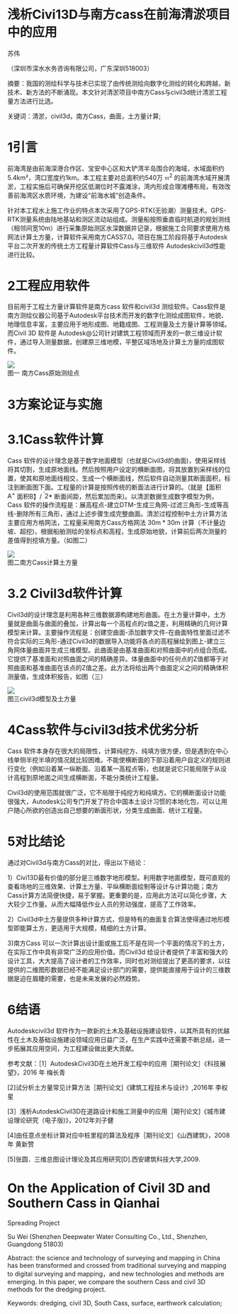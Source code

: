 # 浅析Civi13D与南方cass在前海清淤项目中的应用

苏伟

（深圳市深水水务咨询有限公司，广东深圳518003）

摘要：我国的测绘科学与技术已实现了由传统测绘向数字化测绘的转化和跨越，新技术、新方法的不断涌现。本文针对清淤项目中南方Cass与civil3d统计清淤工程量方法进行比选。

关键词：清淤，civil3d，南方Cass，曲面，土方量计算;

# 1引言

前海湾是由前海深港合作区、宝安中心区和大铲湾半岛围合的海域，水域面积约5.4km²，湾口宽度约1km。本工程主要对总面积约540万 ${ \mathfrak { m } } ^ { 2 }$ 的前海湾水域开展清淤，工程实施后可确保开挖区低潮位时不露滩涂，湾内形成合理滩槽布局，有效改善前海湾区水质环境，为建设“前海水城”创造条件。

针对本工程水上施工作业的特点本次采用了GPS-RTK(无验潮）测量技术。GPS-RTK测量系统由陆地基站和测区流动站组成。测量船按照垂直临时航道的规划测线（相邻间宽10m）进行采集原始测区水深数据并记录，根据施工合同要求使用方格网法计算土方量，计算软件采用南方CASS7.0。项目在施工阶段将基于Autodesk平台二次开发的传统土方工程量计算软件Cass与三维软件 Autodeskcivil3d性能进行比较。

# 2工程应用软件

目前用于工程土方量计算软件是南方cass 软件和civil3d 测绘软件。Cass软件是南方测绘仪器公司基于Autodesk平台技术而开发的数字化测绘成图软件，地貌、地理信息丰富，主要应用于地形成图、地籍成图、工程测量及土方量计算等领域。而Civil 3D 软件是 Autodesk@公司针对建筑工程领域而开发的一款三维设计软件，通过导入测量数据，创建原三维地模，平整区域场地及计算土方量的成图软件。

![](images/c5b80467520fdf6f457e642a9f23ddd23440c8efeadb873e4c894988a9beeac1.jpg)  
图一 南方Cass原始测绘点

# 3方案论证与实施

# 3.1Cass软件计算

Cass 软件的设计理念是基于数字地面模型（也就是Civil3d的曲面)，使用采样线将其切割，生成原地面线。然后按照用户设定的横断面图，将其放置到采样线的位置，使其和原地面线相交，生成一个横断面线，然后软件自动测量其断面面积，标注到断面图下面。工程量的计算是按照传统的断面法进行计算的。（就是【面积 $\mathrm { A ^ { + } }$ 面积B】/ $^ { \prime } 2 *$ 断面间距，然后累加而来)。以清淤数据生成数字模型为例，Cass 软件的操作流程是：展高程点-建立DTM-生成三角网-过滤三角形-生成等高线-删除所有三角形，通过上述步骤生成完整曲面。清淤过程控制中土方计算方法主要应用方格网法，工程量采用南方Cass方格网法 $3 0 \mathrm { m * 3 0 \mathrm { m } }$ 计算（不计量边坡、超挖)，根据船舶测绘的坐标点和高程，生成原始地貌，计算前后两次测量的差值得到挖填方量。（如图二）

![](images/1eaca11b75912c7cc53dccf6b17eea1a3cf7dcc413c1d6e9d09fa30e690c6acc.jpg)  
图二南方Cass计算土方量

# 3.2 Civil3d软件计算

Civil3d的设计理念是利用各种三维数据源构建地形曲面。在土方量计算中，土方量就是曲面与曲面的叠加，计算出每一个高程点的z值之差，利用精确的几何计算模型来计算。主要操作流程是：创建空曲面-添加数字文件-在曲面特性里面过滤不符合实际的三角形-通过Civil3d的数据导入功能将各点的高程展绘到图上-建立三角网体量曲面并生成三维模型。此曲面是由基准曲面和对照曲面中的点组合而成。它提供了基准面和对照曲面之间的精确差异。体量曲面中的任何点的Z值都等于对照曲面和基准曲面在该点的Z值之差。此方法将给出两个曲面定义之间的精确体积测量值，生成体积报告，如图（三）

![](images/8b6dec10bd96e0c55148fb11737e6e9dcadde1c64385f987c683a1cde30735c5.jpg)  
图三civil3d模型及土方量

# 4Cass软件与civil3d技术优劣分析

Cass 软件本身存在很大的局限性，计算纯挖方、纯填方很方便，但是遇到在中心线单侧半挖半填的情况就比较困难。不能使横断面的下部沿着用户自定义的规则进行变化（例如沿着某一纵断面、沿着某一高程点等)，也就是说它只能局限于从设计高程到原地面之间生成横断面，不能分类统计工程量。

Civil3d的使用范围就很广泛，它不局限于纯挖方和纯填方。它的横断面设计功能很强大，Autodesk公司专门开发了符合中国本土设计习惯的本地化包，可以让用户随心所欲的创造出自己想要的断面形状，分类生成曲面、统计工程量。

# 5对比结论

通过对Civil3d与南方Cass的对比，得出以下结论：

1）Civi13D最有价值的部分是三维数字地形模型。利用数字地面模型，既可直观的查看场地的三维效果、计算土方量、平纵横断面绘制等设计与计算功能；南方Cass计算方法简便快捷，易于掌握。更重要的是，应用此方法可以简化步骤，大大较少工作量。从而大幅降低作业人员的劳动强度，提高了工作效率。

2）Civil3d中土方量提供多种计算方式，但是特有的曲面复合算法使得通过地形模型即能算土方，更适用于大规模，精细的土方计算。

3)南方Cass 可以一次计算出设计面或施工后不是在同一个平面的情况下的土方，在实际工作中具有非常广泛的应用价值。而Civil3d 给设计者提供了丰富和强大的设计工具，大大提高了设计者的工作效率，同时也对测绘提出了更高的要求，以往提供的二维图形数据已经不能满足设计部门的需要，提供能直接用于设计的三维数据是迫在眉睫的需要，也是未来发展的必然趋势。

# 6结语

Autodeskcivil3d 软件作为一款新的土木及基础设施建设软件，以其所具有的优越性在土木及基础设施建设领域应用日益广泛，在生产实践中还需要不断总结，进一步拓展其应用空间，为工程建设做出更大贡献。

参考文献：［1］AutodeskCivil3D在土地开发工程中的应用［期刊论文］《科技展望》，2016 年 梅长青

[2]试分析土方量常见计算方法［期刊论文]《建筑工程技术与设计》,2016年 李权星

[3］浅析AutodeskCivil3D在道路设计和施工测量中的应用［期刊论文]《城市建设理论研究（电子版)》，2012年刘子健

[4]由任意点坐标计算对应中桩里程的算法及程序［期刊论文］《山西建筑》，2008 年 黄新赞

[5]张圆．三维总图设计理论及其应用研究[D].西安建筑科技大学,2009.

# On the Application of Civil 3D and Southern Cass in Qianhai

Spreading Project

Su Wei (Shenzhen Deepwater Water Consulting Co., Ltd., Shenzhen, Guangdong 51803)

Abstract: the science and technology of surveying and mapping in China has been transformed and crossed from traditional surveying and mapping to digital surveying and mapping，and new technologies and methods are emerging. In this paper, we compare the southern Cass and civil 3D methods for the dredging project.

Keywords: dredging, civil 3D, South Cass, surface, earthwork calculation;